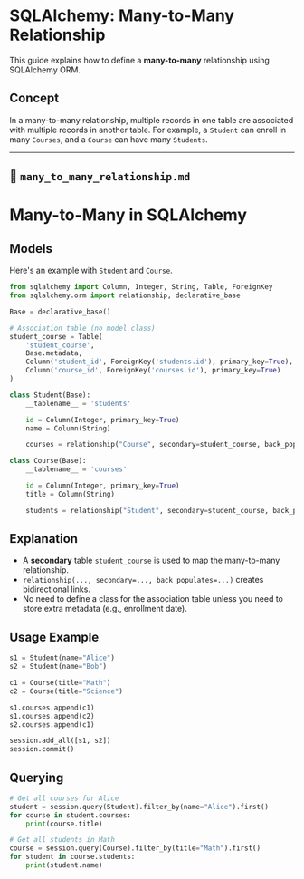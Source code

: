 # SQLAlchemy: Many-to-Many Relationship

This guide explains how to define a **many-to-many** relationship using SQLAlchemy ORM.

## Concept

In a many-to-many relationship, multiple records in one table are associated with multiple records in another table. For example, a `Student` can enroll in many `Courses`, and a `Course` can have many `Students`.

---

## 📄 `many_to_many_relationship.md`

# Many-to-Many in SQLAlchemy

## Models

Here's an example with `Student` and `Course`.

```python
from sqlalchemy import Column, Integer, String, Table, ForeignKey
from sqlalchemy.orm import relationship, declarative_base

Base = declarative_base()

# Association table (no model class)
student_course = Table(
    'student_course',
    Base.metadata,
    Column('student_id', ForeignKey('students.id'), primary_key=True),
    Column('course_id', ForeignKey('courses.id'), primary_key=True)
)

class Student(Base):
    __tablename__ = 'students'

    id = Column(Integer, primary_key=True)
    name = Column(String)

    courses = relationship("Course", secondary=student_course, back_populates="students")

class Course(Base):
    __tablename__ = 'courses'

    id = Column(Integer, primary_key=True)
    title = Column(String)

    students = relationship("Student", secondary=student_course, back_populates="courses")
```

## Explanation

- A **secondary** table `student_course` is used to map the many-to-many relationship.
- `relationship(..., secondary=..., back_populates=...)` creates bidirectional links.
- No need to define a class for the association table unless you need to store extra metadata (e.g., enrollment date).

## Usage Example

```python
s1 = Student(name="Alice")
s2 = Student(name="Bob")

c1 = Course(title="Math")
c2 = Course(title="Science")

s1.courses.append(c1)
s1.courses.append(c2)
s2.courses.append(c1)

session.add_all([s1, s2])
session.commit()
```

## Querying

```python
# Get all courses for Alice
student = session.query(Student).filter_by(name="Alice").first()
for course in student.courses:
    print(course.title)

# Get all students in Math
course = session.query(Course).filter_by(title="Math").first()
for student in course.students:
    print(student.name)
```

```

```
